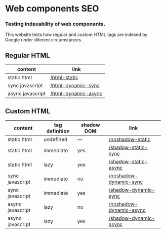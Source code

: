 # Web components SEO
### Testing indexability of web components.

This website tests how regular and custom HTML tags are indexed by Google under diferent circumstances.


## Regular HTML

| content          | link                                                                                    |
|------------------|-----------------------------------------------------------------------------------------|
| static html      | [/html-static](https://leofavre.github.io/web-components-seo/html-static)               |
| sync javascript  | [/html-dynamic-sync](https://leofavre.github.io/web-components-seo/html-dynamic-sync)   |
| async javascript | [/html-dynamic-async](https://leofavre.github.io/web-components-seo/html-dynamic-async) |


## Custom HTML

| content          | tag definition | shadow DOM | link                                                                                            |
|------------------|----------------|------------|-------------------------------------------------------------------------------------------------|
| static html      | undefined      | —          | [/noshadow-static](https://leofavre.github.io/web-components-seo/noshadow-static)               |
| static html      | immediate      | yes        | [/shadow-static-sync](https://leofavre.github.io/web-components-seo/shadow-static-sync)         |
| static html      | lazy           | yes        | [/shadow-static-async](https://leofavre.github.io/web-components-seo/shadow-static-async)       |
| sync javascript  | immediate      | no         | [/noshadow-dynamic-sync](https://leofavre.github.io/web-components-seo/noshadow-dynamic-sync)   |
| sync javascript  | immediate      | yes        | [/shadow-dynamic-sync](https://leofavre.github.io/web-components-seo/shadow-dynamic-sync)       |
| async javascript | lazy           | no         | [/noshadow-dynamic-async](https://leofavre.github.io/web-components-seo/noshadow-dynamic-async) |
| async javascript | lazy           | yes        | [/shadow-dynamic-async](https://leofavre.github.io/web-components-seo/shadow-dynamic-async)     |